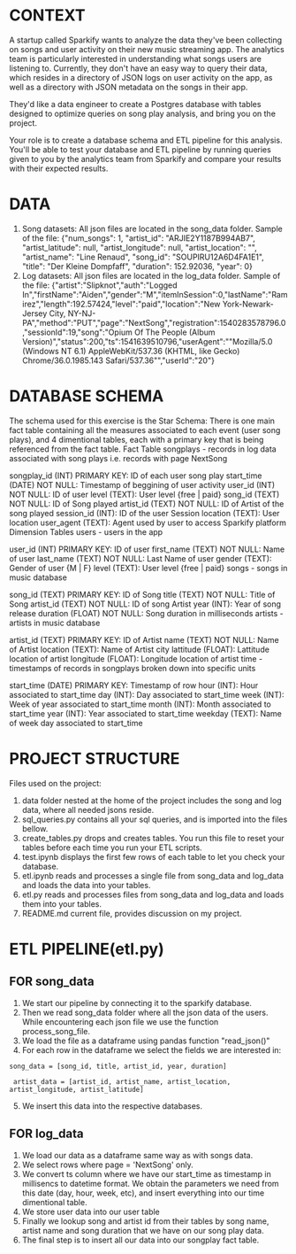 # CONTEXT

A startup called Sparkify wants to analyze the data they've been collecting on songs and user activity on
their new music streaming app. The analytics team is particularly interested in understanding what
songs users are listening to. Currently, they don't have an easy way to query their data, which resides in
a directory of JSON logs on user activity on the app, as well as a directory with JSON metadata on the
songs in their app.

They'd like a data engineer to create a Postgres database with tables designed to optimize queries on
song play analysis, and bring you on the project. 

Your role is to create a database schema and ETL
pipeline for this analysis. You'll be able to test your database and ETL pipeline by running queries given
to you by the analytics team from Sparkify and compare your results with their expected results.

# DATA
1. Song datasets: All json files are located in the song_data folder. Sample of the file:
{"num_songs": 1, "artist_id": "ARJIE2Y1187B994AB7", "artist_latitude": null, "artist_longitude": null, "artist_location": "", "artist_name": "Line Renaud", "song_id": "SOUPIRU12A6D4FA1E1", "title": "Der Kleine Dompfaff", "duration": 152.92036, "year": 0}
2. Log datasets: All json files are located in the log_data folder. Sample of the file:
{"artist":"Slipknot","auth":"Logged In","firstName":"Aiden","gender":"M","itemInSession":0,"lastName":"Ramirez","length":192.57424,"level":"paid","location":"New York-Newark-Jersey City, NY-NJ-PA","method":"PUT","page":"NextSong","registration":1540283578796.0,"sessionId":19,"song":"Opium Of The People (Album Version)","status":200,"ts":1541639510796,"userAgent":"\"Mozilla\/5.0 (Windows NT 6.1) AppleWebKit\/537.36 (KHTML, like Gecko) Chrome\/36.0.1985.143 Safari\/537.36\"","userId":"20"}

# DATABASE SCHEMA
The schema used for this exercise is the Star Schema: There is one main fact table containing all the measures associated to each event (user song plays), and 4 dimentional tables, each with a primary key that is being referenced from the fact table.
Fact Table
songplays - records in log data associated with song plays i.e. records with page NextSong

songplay_id (INT) PRIMARY KEY: ID of each user song play
start_time (DATE) NOT NULL: Timestamp of beggining of user activity
user_id (INT) NOT NULL: ID of user
level (TEXT): User level {free | paid}
song_id (TEXT) NOT NULL: ID of Song played
artist_id (TEXT) NOT NULL: ID of Artist of the song played
session_id (INT): ID of the user Session
location (TEXT): User location
user_agent (TEXT): Agent used by user to access Sparkify platform
Dimension Tables
users - users in the app

user_id (INT) PRIMARY KEY: ID of user
first_name (TEXT) NOT NULL: Name of user
last_name (TEXT) NOT NULL: Last Name of user
gender (TEXT): Gender of user {M | F}
level (TEXT): User level {free | paid}
songs - songs in music database

song_id (TEXT) PRIMARY KEY: ID of Song
title (TEXT) NOT NULL: Title of Song
artist_id (TEXT) NOT NULL: ID of song Artist
year (INT): Year of song release
duration (FLOAT) NOT NULL: Song duration in milliseconds
artists - artists in music database

artist_id (TEXT) PRIMARY KEY: ID of Artist
name (TEXT) NOT NULL: Name of Artist
location (TEXT): Name of Artist city
lattitude (FLOAT): Lattitude location of artist
longitude (FLOAT): Longitude location of artist
time - timestamps of records in songplays broken down into specific units

start_time (DATE) PRIMARY KEY: Timestamp of row
hour (INT): Hour associated to start_time
day (INT): Day associated to start_time
week (INT): Week of year associated to start_time
month (INT): Month associated to start_time
year (INT): Year associated to start_time
weekday (TEXT): Name of week day associated to start_time

# PROJECT STRUCTURE
Files used on the project:

1. data folder nested at the home of the project includes the song and log data, where all needed jsons reside.
2. sql_queries.py contains all your sql queries, and is imported into the files bellow.
3. create_tables.py drops and creates tables. You run this file to reset your tables before each time you run your ETL scripts.
4. test.ipynb displays the first few rows of each table to let you check your database.
5. etl.ipynb reads and processes a single file from song_data and log_data and loads the data into your tables.
6. etl.py reads and processes files from song_data and log_data and loads them into your tables.
7. README.md current file, provides discussion on my project.

# ETL PIPELINE(etl.py)
## FOR song_data
1. We start our pipeline by connecting it to the sparkify database.
2. Then we read song_data folder where all the json data of the users. While encountering each json file we use the function process_song_file. 
3. We load the file as a dataframe using pandas function "read_json()"
4. For each row in the dataframe we select the fields we are interested in:
 ```
 song_data = [song_id, title, artist_id, year, duration]
 ```
 ```
  artist_data = [artist_id, artist_name, artist_location, artist_longitude, artist_latitude]
 ```
5. We insert this data into the respective databases.

## FOR log_data
1. We load our data as a dataframe same way as with songs data.
2. We select rows where page = 'NextSong' only.
3. We convert ts column where we have our start_time as timestamp in millisencs to datetime format. We obtain the parameters we need from this date (day, hour, week, etc), and insert everything into our time dimentional table.
4. We store user data into our user table
5. Finally we lookup song and artist id from their tables by song name, artist name and song duration that we have on our song play data.
6. The final step is to insert all our data into our songplay fact table.

